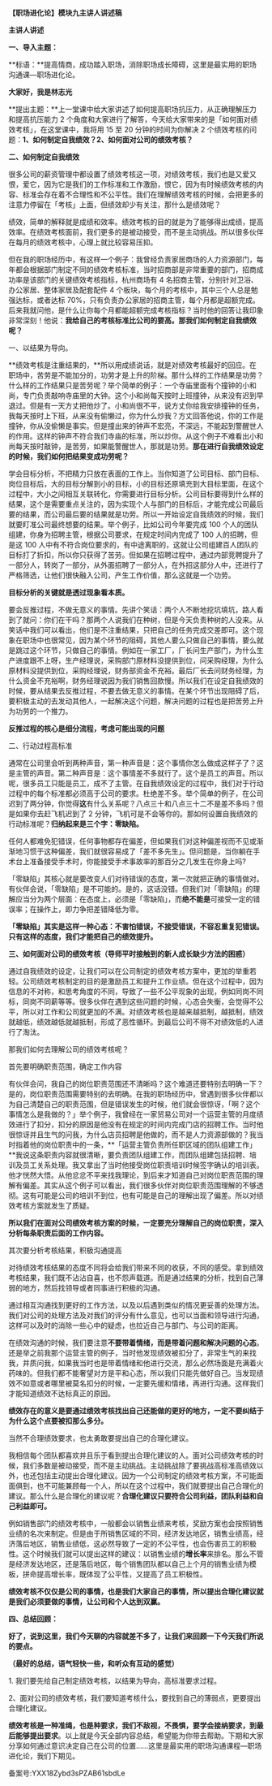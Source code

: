 **【职场进化论】模块九主讲人讲述稿**

**主讲人讲述**

**一、导入主题：**

**标语：**提高情商，成功踏入职场，消除职场成长障碍，这里是最实用的职场沟通课—职场进化论。

**大家好，我是林志光**

**提出主题：**上一堂课中给大家讲述了如何提高职场抗压力，从正确理解压力和提高抗压能力 2 个角度和大家进行了解答，今天给大家带来的是「如何面对绩效考核」，在这堂课中，我将用 15 至 20 分钟的时间为你解决 2 个绩效考核的问题：**1、如何制定自我绩效？2、如何面对公司的绩效考核？**

**二、如何制定自我绩效**

很多公司的薪资管理中都设置了绩效考核这一项，对绩效考核，我们也是又爱又恨，爱它，因为它是我们的工作标准和工作激励，恨它，因为有时候绩效考核的内容、标准会存在着不合理性和不公平性。我们在理解绩效考核的时候，会把更多的注意力停留在「考核」上面，但绩效却少有关注，那什么是绩效呢？

绩效，简单的解释就是成绩和效率。绩效考核的目的就是为了能够得出成绩，提高效率。在绩效考核面前，我们更多的是被动接受，而不是主动挑战。所以很多伙伴在每月的绩效考核中，心理上就比较容易压抑。

但在我的职场经历中，有这样一个例子：我曾经负责家居商场的人力资源部门，每年都会根据部门制定不同的绩效考核标准，当时招商部是非常重要的部门，招商成功率是该部门的关键绩效考核指标，杭州商场有 4 名招商主管，分别针对卫浴、办公家居、整体家居及配套配件 4 个板块，每个月的考核中，其中三个人总是勉强达标，或者达标 70\%，只有负责办公家居的招商主管，每个月都是超额完成。后来我就问他，是什么让你每个月都能超额完成考核指标？当时他的回答让我印象非常深刻！他说：**我给自己的考核标准比公司的要高。那我们如何制定自我绩效呢？**

一、以结果为导向。

**绩效考核是注重结果的，**所以用成绩说话，就是对绩效考核最好的回应。在职场中，苦劳是不能加分的，功劳才是上升的阶梯。那什么样的工作结果是功劳？什么样的工作结果只是苦劳呢？举个简单的例子：一个寺庙里面有个撞钟的小和尚，专门负责敲响寺庙里的大钟。这个小和尚每天按时上班撞钟，从来没有迟到早退过。但是有一天方丈把他炒了。小和尚很不平，说方丈你给我安排撞钟的任务，我每天按时上下班，从来没有偷懒过，你为什么炒我？方丈回答他说，你的工作是撞钟，你从没偷懒是事实。但是撞出来的钟声不宏亮，不深远，不能起到警醒世人的作用。这样的钟声不符合我们寺庙的标准，所以炒你。从这个例子不难看出小和尚每天按时敲钟，是苦劳，如果能警醒世人，那就是功劳。**那在进行自我绩效设定的时候，我们如何把结果变成功劳呢？**

学会目标分析，不把精力只放在表面的工作上。当你知道了公司目标、部门目标、岗位目标后，大的目标分解到小的目标，小的目标还原填充到大目标里面，在这个过程中，大小之间相互关联转化，你需要进行目标分析。公司目标要得到什么样的结果，这个是需要重点关注的，因为实现个人与部门的目标后，才能完成公司最后要的结果，而公司最后要的结果就是功劳。所以一开始设定自我绩效的时候，我们就要盯准公司最终想要的结果。举个例子，比如公司今年要完成 100 个人的团队组建，你身为招聘主管，根据公司要求，在规定时间内完成了 100 人的招聘，但是这 100 人中有不符合岗位要求的，有中途离职的，这就让公司组建百人团队的目标打了折扣，所以你只获得了苦劳。但如果在招聘过程中，通过内部竞聘提升了一部分人，转岗了一部分，从外面招聘了一部分人，在外招这部分人中，还进行了严格筛选，让他们很快融入公司，产生工作价值，那么这就是一个功劳。

**目标分析的关键就是透过现象看本质。**

要会反推过程，不做无意义的事情。先讲个笑话：两个人不断地挖坑填坑，路人看到了就问：你们在干吗？那两个人说我们在种树，但是今天负责种树的人没来。从笑话中我们可以看出，他们是不注重结果，只把自己的任务完成交差即可。这个现象在职场中也很常见，因为某个环节的阻碍，其他人要么只做自己的事情，要么就是跳过这个环节，只做自己的事情。例如在一家工厂，厂长问生产部门，为什么生产进度跟不上呀，生产经理说，采购部门原材料没提供到位，问采购经理，为什么原材料没提供到位，采购经理说，财务部资金不充裕。最后厂长去问财务经理，为什么资金不充裕啊，财务经理说因为我们销售回款慢。所以我们在设定自我绩效的时候，要从结果去反推过程，不要去做无意义的事情。在某个环节出现阻碍了后，要积极主动的去发动其他人，一起解决这个问题，解决问题的过程也是把苦劳上升为功劳的一个推力。

**反推过程的核心是细分流程，考虑可能出现的问题**

二、行动过程高标准

通常在公司里会听到两种声音，第一种声音是：这个事情你怎么做成这样子了？这是主管的声音。第二种声音是：这个事情差不多就行了。这个是员工的声音。所以呢，很多员工只能是员工，成不了主管。在自我绩效设定的过程中，我们对于行动过程中的每个标准都必须高于公司的要求。杜绝差不多。举个简单的例子，在公司迟到了两分钟，你觉得**这**有什么关系呢？八点三十和八点三十二不是差不多吗？但是如果你去赶飞机迟到了 2 分钟，飞机可是不会等你的。那如何设置自我绩效的行动标准呢？**归纳起来是三个字：零缺陷。**

任何人都难免犯错误，任何事物都存在偏差，但如果我们对这种偏差视而不见或渐渐地习惯于这种偏差，我们就很容易成了「差不多先生」。但问题是，当你躺在手术台上准备接受手术时，你能接受手术事故率的那百分之几发生在你身上吗\?

「零缺陷」其核心就是要改变人们对待错误的态度，第一次就把正确的事情做对。有伙伴会说，「零缺陷」是不可能的。是的，这话没错。但我们对「零缺陷」的理解应当分为两个层面：在态度上，必须是「零缺陷」，而**绝不能是**可接受一定的错误率；在操作上，即力争把差错降低为零。

**「零缺陷」其实是这样一种心态：不害怕错误，不接受错误，不容忍重复犯错误。只有这样的态度，我们才能把自己的绩效提升。**

**三、如何面对公司的绩效考核（导师平时接触到的新人成长缺少方法的困惑）**

通过自我绩效的设定，让我们可以在公司制定的绩效考核方案中，更加的举重若轻。公司绩效考核制定的目的是激励员工和提升工作业绩。但在这个过程中，因为信息的不对称，和思考角度的不同，导致了一些不公平现象的出现，例如同岗不同标，同岗不同薪等等。很多伙伴在遇到这些问题的时候，心态会失衡，会觉得不公平，所以对工作和公司就更加的不满。对绩效考核也是越来越抵制，越抵制，绩效就越低，绩效越低就越抵制，形成了恶性循环。到最后公司不得不对绩效低的人进行了淘汰。

那我们如何去理解公司的绩效考核呢？

首先要明确职责范围，确定工作内容

有伙伴会问，我自己的岗位职责范围还不清晰吗？这个难道还要特别去明确一下？是的，岗位职责范围需要特别的去明确。在我的职场经历中，曾遇到很多伙伴都以为自己清楚自己的职责范围，但是错误发生的时候，他们就会很惊讶，「啊？这个事情怎么是我做的？」举个例子，我曾经在一家贸易公司对一个运营主管的月度绩效进行了扣分，扣分的原因是他没有在规定的时间内完成门店的招聘工作。当时他很惊讶并且生气的问我，为什么店员招聘是他做的，而不是人力资源部做的？我当时指着他的岗位职责中的一条，**「运营主管负责所任职区域的团队组建工作」**我说这条职责内容就很清晰，要负责团队组建工作，而团队组建包括招聘、培训及员工关系处理。我又拿出了当时他接受岗位职责培训时候签字确认的培训表。他才恍然大悟。从他忿忿不平来找我理论，到后来才知道自己对岗位职责范围的理解有偏差。其实从这个例子可以看出，我们很多伙伴对岗位职责范围理解的不够透彻。这有可能是公司的培训不到位，也有可能是自己的理解出现了偏差。所以对绩效考核方案就发生了质疑。

**所以我们在面对公司绩效考核方案的时候，一定要充分理解自己的岗位职责，深入分析每条职责后面的工作内容。**

其次要分析考核结果，积极沟通提高

对待绩效考核结果的态度不同将会给我们带来不同的收获，不同的感受。拿到绩效考核结果，我们既不沾沾自喜，也不怨声载道。而是通过结果的分析，找到自己薄弱的地方，然后找领导或者同事进行积极的沟通。

通过相互沟通找到更好的工作方法，以及以后遇到类似的情况更妥善的处理方法。我们对公司的处理方法及对我们的评分有什么意见，也可以当面和领导进行沟通，这样可以及时的消除一些心中的疑虑，也拉近自己与部门、与公司的距离。

在绩效沟通的时候，我们要注意**不要带着情绪，而是带着问题和解决问题的心态**。还是举之前我那个运营主管的例子，当时他发现绩效被扣分了，非常生气的来找我，并质问我，如果我当时也是带着情绪和他进行交流，那么必然场面是充满着火药味的。但我们都不能奢望对方是平和心态，所以我们只能先做好自己。当发现绩效不如意或者哪里被莫名扣分的时候，一定要先缓和情绪，再进行沟通。这样我们才能知道绩效不达标真正的原因。

**绩效存在的意义是要通过绩效考核找出自己还能做的更好的地方，一定不要纠结于为什么这个点要被扣那么多分。**

当然不合理绩效要求，也太勇敢要提出自己的合理化建议。

我相信每个团队都喜欢并且乐于看到提出合理化建议的人。面对公司绩效考核的时候，我们多数是被动接受，而不是主动挑战。主动挑战除了要挑战高标准高绩效以外，也还包括主动提出合理化建议。因为一个公司制定的绩效考核方案，不可能面面俱到，也不可能兼顾每一个人，所以在这个过程中，我们就要提出自己合理化的建议。那么什么是合理化的建议呢？**合理化建议只要符合公司利益，团队利益和自己利益即可。**

例如销售部门的绩效考核中，一般都会以销售业绩来考核，奖励方案也会按照销售业绩的名次来制定。但是由于所销售区域的不同，经济发达地区，销售业绩高，经济落后地区，销售业绩低，这必然导致了一定的不公平性，也会伤害员工的积极性。这个时候我们就可以提出这样的建议：以销售业绩的**增长率**来排名。那么不管是经济发达地区，还是落后地区，每个销售团队都以自己上个月的销售业绩为模板，拼命提高增长率，既体现了公平性，又提高了员工积极性。

**绩效考核不仅仅是公司的事情，也是我们大家自己的事情，所以提出合理化建议就是我们必须要做的事情，让公司和个人达到双赢。**

**四、总结回顾：**

**好了，说到这里，我们今天聊的内容就差不多了，让我们来回顾一下今天我们所说的要点。**

**（最好的总结，语气轻快一些，和听众有互动的感觉）**

1\. 我们要先给自己制定绩效考核，以结果为导向，高标准要求过程。

2、面对公司的绩效考核，我们要知道考核什么，要找到自己的薄弱点，更要提出合理化建议。

**绩效考核是一种准绳，也是种要求，我们不敌视，不畏惧，要学会接纳要求，到最后能够提出要求**。以上就是今天全部内容总结，希望能为你带去帮助。下期和大家分享如何通过意识决定自己在公司的位置……这里是最实用的职场沟通课程—职场进化论，我们下期见。

备案号:YXX18Zybd3sPZAB61sbdLe